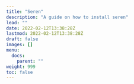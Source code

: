 ```yaml
---
title: "Seren"
description: "A guide on how to install seren"
lead: ""
date: 2022-02-12T13:38:28Z
lastmod: 2022-02-12T13:38:28Z
draft: false
images: []
menu:
  docs:
    parent: ""
weight: 999
toc: false
---
```

